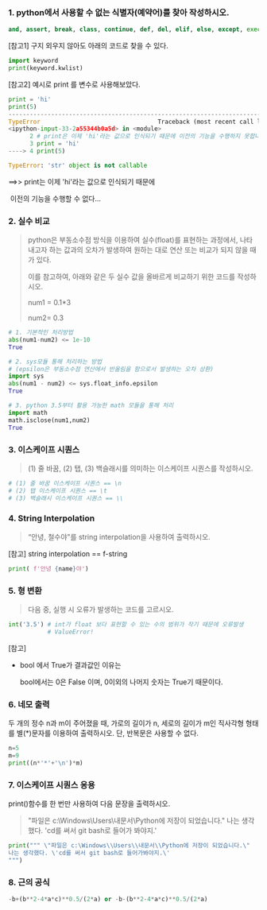 ### 1. python에서 사용할 수 없는 식별자(예약어)를 찾아 작성하시오.

```python
and, assert, break, class, continue, def, del, elif, else, except, exec, finally, for, from, global, if, import, in, is, lambda, not, or, pass, print, raise, return, try, while, with, yield
```

[참고1] 구지 외우지 않아도 아래의 코드로 찾을 수 있다.

```python
import keyword
print(keyword.kwlist)
```



[참고2] 예시로 print 를 변수로 사용해보았다.

```python
print = 'hi'
print(5)
---------------------------------------------------------------------------
TypeError                                 Traceback (most recent call last)
<ipython-input-33-2a55344b0a5d> in <module>
      2 # print은 이제 'hi'라는 값으로 인식되기 때문에 이전의 기능을 수행하지 못합니다.
      3 print = 'hi'
----> 4 print(5)

TypeError: 'str' object is not callable
```

==>> print는 이제 'hi'라는 값으로 인식되기 때문에 

​         이전의 기능을 수행할 수 없다...



### 2. 실수 비교

> python은 부동소수점 방식을 이용하여 실수(float)를 표현하는 과정에서, 나타내고자 하는 값과의 오차가 발생하여 원하는 대로 연산 또는 비교가 되지 않을 때가 있다. 
>
> 이를 참고하여, 아래와 같은 두 실수 값을 올바르게 비교하기 위한 코드를 작성하시오.
>
> num1 = 0.1*3
>
> num2= 0.3

```python
# 1. 기본적인 처리방법
abs(num1-num2) <= 1e-10
True

# 2. sys모듈 통해 처리하는 방법
# (epsilon은 부동소수점 연산에서 반올림을 함으로서 발생하는 오차 상환)
import sys
abs(num1 - num2) <= sys.float_info.epsilon
True

# 3. python 3.5부터 활용 가능한 math 모듈을 통해 처리
import math
math.isclose(num1,num2)
True
```





### 3. 이스케이프 시퀀스

> (1) 줄 바꿈, (2) 탭, (3) 백슬래시를 의미하는 이스케이프 시퀀스를 작성하시오.

``` python
# (1) 줄 바꿈 이스케이프 시퀀스 == \n
# (2) 탭 이스케이프 시퀀스 == \t
# (3) 백슬래시 이스케이프 시퀀스 == \\
```



### 4. String Interpolation

> “안녕, 철수야"를 string interpolation을 사용하여 출력하시오.

[참고] string interpolation == f-string

```python
print( f'안녕 {name}야')
```



### 5. 형 변환

> 다음 중, 실행 시 오류가 발생하는 코드를 고르시오.

```python
int('3.5') # int가 float 보다 표현할 수 있는 수의 범위가 작기 때문에 오류발생
		   # ValueError!
```

[참고] 

* bool 에서 True가 결과값인 이유는 

  bool에서는 0은 False 이며, 0이외의 나머지 숫자는 True기 때문이다.



### 6. 네모 출력

두 개의 정수 n과 m이 주어졌을 때, 가로의 길이가 n, 세로의 길이가 m인 직사각형 형태를 별(*)문자를 이용하여 출력하시오. 단, 반복문은 사용할 수 없다.

```python
n=5
m=9
print((n*'*'+'\n')*m)
```



### 7. 이스케이프 시퀀스 응용

print()함수를 한 번만 사용하여 다음 문장을 출력하시오.

> "파일은 c:\Windows\Users\내문서\Python에 저장이 되었습니다."
> 나는 생각했다. 'cd를 써서 git bash로 들어가 봐야지.'



```python
print(""" \"파일은 c:\Windows\\Users\\내문서\\Python에 저장이 되었습니다.\"
나는 생각했다. \'cd를 써서 git bash로 들어가봐야지.\'
""")
```



### 8. 근의 공식

```python
-b+(b**2-4*a*c)**0.5/(2*a) or -b-(b**2-4*a*c)**0.5/(2*a)
```

